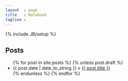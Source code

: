 ```yaml
---
layout  : page
title   : Notebook
tagline : 
---
```

{% include JB/setup %}

## Posts

<!-- 
<ul class="posts">
  {% for post in site.posts %}
    <li><span>{{ post.date | date_to_string }}</span> &raquo; <a href="{{ BASE_PATH }}{{ post.url }}">{{ post.title }}</a></li>
  {% endfor %}
</ul>
-->

<!-- from https://gist.github.com/carlo/2870636 -->

<ul class="posts">
  {% for post in site.posts %}
    {% unless post.draft %}
      <li><span>{{ post.date | date_to_string }}</span> &raquo; <a href="{{ BASE_PATH }}{{ post.url }}">{{ post.title }}</a></li>
    {% endunless %}
  {% endfor %}
</ul>
